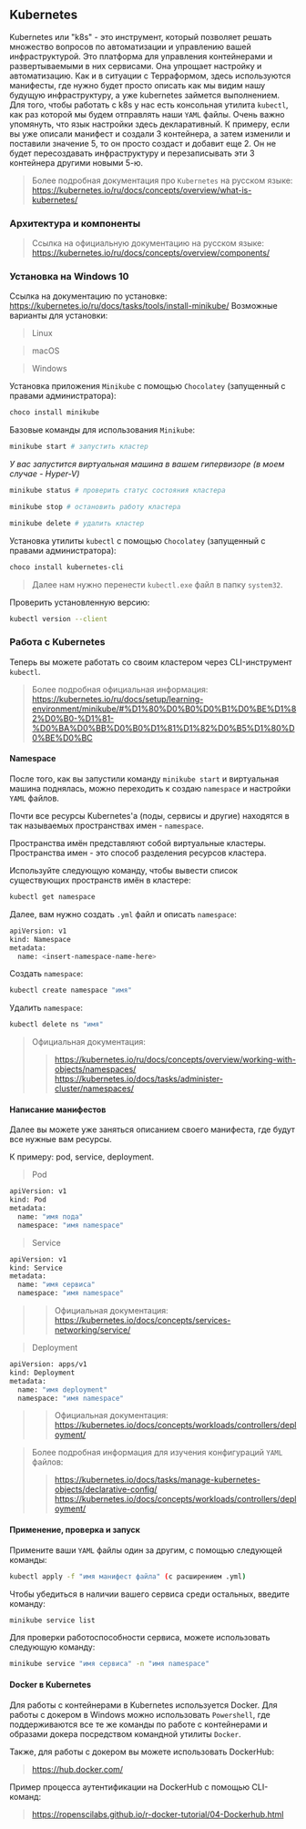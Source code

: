 ## Kubernetes
Kubernetes или "k8s" - это инструмент, который позволяет решать множество вопросов по автоматизации и управлению вашей инфраструктурой.
Это платформа для управления контейнерами и развертываемыми в них сервисами. Она упрощает настройку и автоматизацию.
Как и в ситуации с Терраформом, здесь используются манифесты, где нужно будет просто описать как мы видим нашу будущую инфраструктуру, а уже kubernetes займется выполнением.
Для того, чтобы работать с k8s у нас есть консольная утилита `kubectl`, как раз которой мы будем отправлять наши `YAML` файлы.
Очень важно упомянуть, что язык настройки здесь декларативный. К примеру, если вы уже описали манифест и создали 3 контейнера, а затем изменили и поставили значение 5, то он просто создаст и добавит еще 2.
Он не будет пересоздавать инфраструктуру и перезаписывать эти 3 контейнера другими новыми 5-ю.

> Более подробная документация про `Kubernetes` на русском языке: https://kubernetes.io/ru/docs/concepts/overview/what-is-kubernetes/

### Архитектура и компоненты

> Ссылка на официальную документацию на русском языке: https://kubernetes.io/ru/docs/concepts/overview/components/

### Установка на Windows 10
Ссылка на документацию по установке: https://kubernetes.io/ru/docs/tasks/tools/install-minikube/
Возможные варианты для установки:
> Linux

> macOS

> Windows

Установка приложения `Minikube` с помощью `Chocolatey` (запущенный с правами администратора):
```bash
choco install minikube
```

Базовые команды для использования `Minikube`:
```bash
minikube start # запустить кластер
```

*У вас запустится виртуальная машина в вашем гипервизоре (в моем случае - Hyper-V)*

```bash
minikube status # проверить статус состояния кластера
```

```bash
minikube stop # остановить работу кластера
```

```bash
minikube delete # удалить кластер
```

Установка утилиты `kubectl` с помощью `Chocolatey` (запущенный с правами администратора):
```bash
choco install kubernetes-cli
```

> Далее нам нужно перенести `kubectl.exe` файл в папку `system32`.


Проверить установленную версию:
```bash
kubectl version --client
```

### Работа с Kubernetes
Теперь вы можете работать со своим кластером через CLI-инструмент `kubectl`.

> Более подробная официальная информация: https://kubernetes.io/ru/docs/setup/learning-environment/minikube/#%D1%80%D0%B0%D0%B1%D0%BE%D1%82%D0%B0-%D1%81-%D0%BA%D0%BB%D0%B0%D1%81%D1%82%D0%B5%D1%80%D0%BE%D0%BC

#### Namespace
После того, как вы запустили команду `minikube start` и виртуальная машина поднялась, можно переходить к создаю `namespace` и настройки `YAML` файлов.

Почти все ресурсы Kubernetes'a (поды, сервисы и другие) находятся в так называемых пространствах имен - `namespace`.

Пространства имён представляют собой виртуальные кластеры. Пространства имен - это способ разделения ресурсов кластера.

Используйте следующую команду, чтобы вывести список существующих пространств имён в кластере:

```bash
kubectl get namespace
```

Далее, вам нужно создать `.yml` файл и описать `namespace`:
```bash
apiVersion: v1
kind: Namespace
metadata:
  name: <insert-namespace-name-here>
```

Создать `namespace`:

```bash
kubectl create namespace "имя"
```

Удалить `namespace`:

```bash
kubectl delete ns "имя"
```

> Официальная документация: 
>> https://kubernetes.io/ru/docs/concepts/overview/working-with-objects/namespaces/
>> https://kubernetes.io/docs/tasks/administer-cluster/namespaces/

#### Написание манифестов

Далее вы можете уже заняться описанием своего манифеста, где будут все нужные вам ресурсы.

К примеру: pod, service, deployment.

> Pod

```bash
apiVersion: v1
kind: Pod
metadata:
  name: "имя пода"
  namespace: "имя namespace"
```

> Service

```bash
apiVersion: v1
kind: Service
metadata:
  name: "имя сервиса"
  namespace: "имя namespace"
```

>> Официальная документация: https://kubernetes.io/docs/concepts/services-networking/service/

> Deployment

```bash
apiVersion: apps/v1
kind: Deployment
metadata:
  name: "имя deployment"
  namespace: "имя namespace"
```

>> Официальная документация: https://kubernetes.io/docs/concepts/workloads/controllers/deployment/

> Более подробная информация для изучения конфигураций `YAML` файлов:
>> https://kubernetes.io/docs/tasks/manage-kubernetes-objects/declarative-config/
>> https://kubernetes.io/docs/concepts/workloads/controllers/deployment/

#### Применение, проверка и запуск

Примените ваши `YAML` файлы один за другим, с помощью следующей команды:

```bash
kubectl apply -f "имя манифест файла" (с расширением .yml)
```

Чтобы убедиться в наличии вашего сервиса среди остальных, введите команду:

```bash
minikube service list
```

Для проверки работоспособности сервиса, можете использовать следующую команду:

```bash
minikube service "имя сервиса" -n "имя namespace"
```

#### Docker в Kubernetes
Для работы с контейнерами в Kubernetes используется Docker. Для работы с докером в Windows можно использовать `Powershell`, где поддерживаются все те же команды по работе с контейнерами и образами докера посредством командной утилиты `Docker`.

Также, для работы с докером вы можете использовать DockerHub:

> https://hub.docker.com/

Пример процесса аутентификации на DockerHub c помощью CLI-команд:

> https://ropenscilabs.github.io/r-docker-tutorial/04-Dockerhub.html
